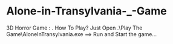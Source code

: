 # Alone-in-Transylvania-_-Game
3D Horror Game :
.
How To Play? Just Open .\Play The Game\AloneInTransylvania.exe  ==> Run and Start the game...
